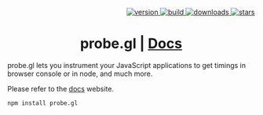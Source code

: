 <p align="right">
  <a href="https://npmjs.org/package/probe.gl">
    <img src="https://img.shields.io/npm/v/probe.gl.svg?style=flat-square" alt="version" />
  </a>
  <a href="https://travis-ci.org/uber/probe.gl">
    <img src="https://img.shields.io/travis/uber-web/probe.gl/master.svg?style=flat-square" alt="build" />
  </a>
  <a href="https://npmjs.org/package/probe.gl">
    <img src="https://img.shields.io/npm/dm/probe.gl.svg?style=flat-square" alt="downloads" />
  </a>
  <a href="http://starveller.sigsev.io/uber-web/probe.gl">
    <img src="http://starveller.sigsev.io/api/repos/uber-web/probe.gl/badge" alt="stars" />
  </a>
</p>

<h1 align="center">probe.gl | <a href="https://uber-web.github.io/probe.gl">Docs</a></h1>

probe.gl lets you instrument your JavaScript applications to get timings in browser console or in node, and much more.

Please refer to the <a href="https://uber-web.github.io/probe.gl">docs</a> website.

```
npm install probe.gl
```

